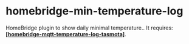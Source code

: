 # homebridge-min-temperature-log
HomeBridge plugin to show daily minimal temperature.. It requires: [**[homebridge-mqtt-temperature-log-tasmota]**](https://www.npmjs.com/package/homebridge-mqtt-temperature-log-tasmota).
